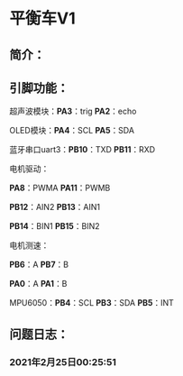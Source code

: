 # 平衡车V1

## 简介：



## 引脚功能：

超声波模块：**PA3**：trig		**PA2**：echo

OLED模块：**PA4**：SCL		**PA5**：SDA

蓝牙串口uart3：**PB10**：TXD		**PB11**：RXD

电机驱动：

**PA8**：PWMA		**PA11**：PWMB

**PB12**：AIN2		**PB13**：AIN1

**PB14**：BIN1		**PB15**：BIN2



电机测速：

**PB6**：A		**PB7**：B

**PA0**：A		**PA1**：B



MPU6050：**PB4**：SCL		**PB3**：SDA		**PB5**：INT





## 问题日志：

### 2021年2月25日00:25:51